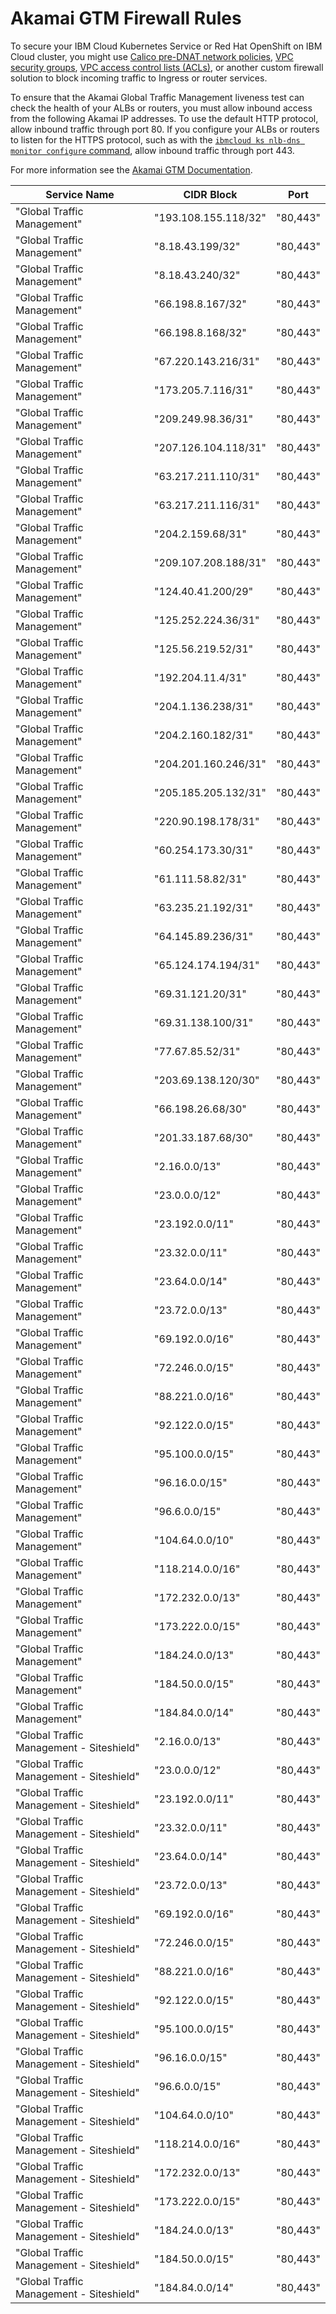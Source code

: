 # Akamai GTM Firewall Rules

To secure your IBM Cloud Kubernetes Service or Red Hat OpenShift on IBM Cloud cluster, you might use [Calico pre-DNAT network policies](https://cloud.ibm.com/docs/containers?topic=containers-network_policies), [VPC security groups](https://cloud.ibm.com/docs/containers?topic=containers-vpc-network-policy#security_groups), [VPC access control lists (ACLs)](https://cloud.ibm.com/docs/containers?topic=containers-vpc-network-policy#acls), or another custom firewall solution to block incoming traffic to Ingress or router services.

To ensure that the Akamai Global Traffic Management liveness test can check the health of your ALBs or routers, you must allow inbound access from the following Akamai IP addresses. To use the default HTTP protocol, allow inbound traffic through port 80. If you configure your ALBs or routers to listen for the HTTPS protocol, such as with the [`ibmcloud ks nlb-dns monitor configure` command](https://cloud.ibm.com/docs/containers?topic=containers-cli-plugin-kubernetes-service-cli#cs_nlb-dns-monitor-configure), allow inbound traffic through port 443. 

For more information see the [Akamai GTM Documentation](https://learn.akamai.com/en-us/webhelp/global-traffic-management/global-traffic-management-user-guide/GUID-C1995591-5D7D-42B9-B54F-0CF6C7BD2532.html).

Service Name | CIDR Block | Port
-------------|------------|-----
"Global Traffic Management"|"193.108.155.118/32"|"80,443"
"Global Traffic Management"|"8.18.43.199/32"|"80,443"
"Global Traffic Management"|"8.18.43.240/32"|"80,443"
"Global Traffic Management"|"66.198.8.167/32"|"80,443"
"Global Traffic Management"|"66.198.8.168/32"|"80,443"
"Global Traffic Management"|"67.220.143.216/31"|"80,443"
"Global Traffic Management"|"173.205.7.116/31"|"80,443"
"Global Traffic Management"|"209.249.98.36/31"|"80,443"
"Global Traffic Management"|"207.126.104.118/31"|"80,443"
"Global Traffic Management"|"63.217.211.110/31"|"80,443"
"Global Traffic Management"|"63.217.211.116/31"|"80,443"
"Global Traffic Management"|"204.2.159.68/31"|"80,443"
"Global Traffic Management"|"209.107.208.188/31"|"80,443"
"Global Traffic Management"|"124.40.41.200/29"|"80,443"
"Global Traffic Management"|"125.252.224.36/31"|"80,443"
"Global Traffic Management"|"125.56.219.52/31"|"80,443"
"Global Traffic Management"|"192.204.11.4/31"|"80,443"
"Global Traffic Management"|"204.1.136.238/31"|"80,443"
"Global Traffic Management"|"204.2.160.182/31"|"80,443"
"Global Traffic Management"|"204.201.160.246/31"|"80,443"
"Global Traffic Management"|"205.185.205.132/31"|"80,443"
"Global Traffic Management"|"220.90.198.178/31"|"80,443"
"Global Traffic Management"|"60.254.173.30/31"|"80,443"
"Global Traffic Management"|"61.111.58.82/31"|"80,443"
"Global Traffic Management"|"63.235.21.192/31"|"80,443"
"Global Traffic Management"|"64.145.89.236/31"|"80,443"
"Global Traffic Management"|"65.124.174.194/31"|"80,443"
"Global Traffic Management"|"69.31.121.20/31"|"80,443"
"Global Traffic Management"|"69.31.138.100/31"|"80,443"
"Global Traffic Management"|"77.67.85.52/31"|"80,443"
"Global Traffic Management"|"203.69.138.120/30"|"80,443"
"Global Traffic Management"|"66.198.26.68/30"|"80,443"
"Global Traffic Management"|"201.33.187.68/30"|"80,443"
"Global Traffic Management"|"2.16.0.0/13"|"80,443"
"Global Traffic Management"|"23.0.0.0/12"|"80,443"
"Global Traffic Management"|"23.192.0.0/11"|"80,443"
"Global Traffic Management"|"23.32.0.0/11"|"80,443"
"Global Traffic Management"|"23.64.0.0/14"|"80,443"
"Global Traffic Management"|"23.72.0.0/13"|"80,443"
"Global Traffic Management"|"69.192.0.0/16"|"80,443"
"Global Traffic Management"|"72.246.0.0/15"|"80,443"
"Global Traffic Management"|"88.221.0.0/16"|"80,443"
"Global Traffic Management"|"92.122.0.0/15"|"80,443"
"Global Traffic Management"|"95.100.0.0/15"|"80,443"
"Global Traffic Management"|"96.16.0.0/15"|"80,443"
"Global Traffic Management"|"96.6.0.0/15"|"80,443"
"Global Traffic Management"|"104.64.0.0/10"|"80,443"
"Global Traffic Management"|"118.214.0.0/16"|"80,443"
"Global Traffic Management"|"172.232.0.0/13"|"80,443"
"Global Traffic Management"|"173.222.0.0/15"|"80,443"
"Global Traffic Management"|"184.24.0.0/13"|"80,443"
"Global Traffic Management"|"184.50.0.0/15"|"80,443"
"Global Traffic Management"|"184.84.0.0/14"|"80,443"
"Global Traffic Management - Siteshield"|"2.16.0.0/13"|"80,443"
"Global Traffic Management - Siteshield"|"23.0.0.0/12"|"80,443"
"Global Traffic Management - Siteshield"|"23.192.0.0/11"|"80,443"
"Global Traffic Management - Siteshield"|"23.32.0.0/11"|"80,443"
"Global Traffic Management - Siteshield"|"23.64.0.0/14"|"80,443"
"Global Traffic Management - Siteshield"|"23.72.0.0/13"|"80,443"
"Global Traffic Management - Siteshield"|"69.192.0.0/16"|"80,443"
"Global Traffic Management - Siteshield"|"72.246.0.0/15"|"80,443"
"Global Traffic Management - Siteshield"|"88.221.0.0/16"|"80,443"
"Global Traffic Management - Siteshield"|"92.122.0.0/15"|"80,443"
"Global Traffic Management - Siteshield"|"95.100.0.0/15"|"80,443"
"Global Traffic Management - Siteshield"|"96.16.0.0/15"|"80,443"
"Global Traffic Management - Siteshield"|"96.6.0.0/15"|"80,443"
"Global Traffic Management - Siteshield"|"104.64.0.0/10"|"80,443"
"Global Traffic Management - Siteshield"|"118.214.0.0/16"|"80,443"
"Global Traffic Management - Siteshield"|"172.232.0.0/13"|"80,443"
"Global Traffic Management - Siteshield"|"173.222.0.0/15"|"80,443"
"Global Traffic Management - Siteshield"|"184.24.0.0/13"|"80,443"
"Global Traffic Management - Siteshield"|"184.50.0.0/15"|"80,443"
"Global Traffic Management - Siteshield"|"184.84.0.0/14"|"80,443"
